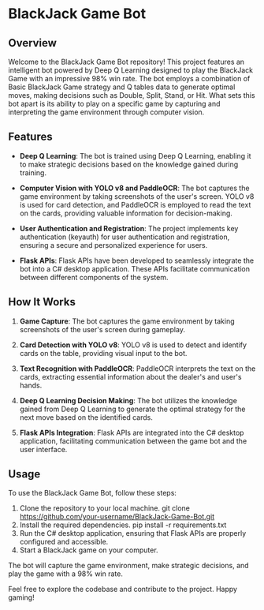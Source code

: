 # BlackJack Game Bot

## Overview

Welcome to the BlackJack Game Bot repository! This project features an intelligent bot powered by Deep Q Learning designed to play the BlackJack Game with an impressive 98% win rate. The bot employs a combination of Basic BlackJack Game strategy and Q tables data to generate optimal moves, making decisions such as Double, Split, Stand, or Hit. What sets this bot apart is its ability to play on a specific game by capturing and interpreting the game environment through computer vision.

## Features

- **Deep Q Learning**: The bot is trained using Deep Q Learning, enabling it to make strategic decisions based on the knowledge gained during training.

- **Computer Vision with YOLO v8 and PaddleOCR**: The bot captures the game environment by taking screenshots of the user's screen. YOLO v8 is used for card detection, and PaddleOCR is employed to read the text on the cards, providing valuable information for decision-making.

- **User Authentication and Registration**: The project implements key authentication (keyauth) for user authentication and registration, ensuring a secure and personalized experience for users.

- **Flask APIs**: Flask APIs have been developed to seamlessly integrate the bot into a C# desktop application. These APIs facilitate communication between different components of the system.

## How It Works

1. **Game Capture**: The bot captures the game environment by taking screenshots of the user's screen during gameplay.

2. **Card Detection with YOLO v8**: YOLO v8 is used to detect and identify cards on the table, providing visual input to the bot.

3. **Text Recognition with PaddleOCR**: PaddleOCR interprets the text on the cards, extracting essential information about the dealer's and user's hands.

4. **Deep Q Learning Decision Making**: The bot utilizes the knowledge gained from Deep Q Learning to generate the optimal strategy for the next move based on the identified cards.

5. **Flask APIs Integration**: Flask APIs are integrated into the C# desktop application, facilitating communication between the game bot and the user interface.

## Usage

To use the BlackJack Game Bot, follow these steps:

1. Clone the repository to your local machine.
   git clone https://github.com/your-username/BlackJack-Game-Bot.git
2. Install the required dependencies.
   pip install -r requirements.txt
4. Run the C# desktop application, ensuring that Flask APIs are properly configured and accessible.
5. Start a BlackJack game on your computer.

The bot will capture the game environment, make strategic decisions, and play the game with a 98% win rate.

Feel free to explore the codebase and contribute to the project. Happy gaming!
